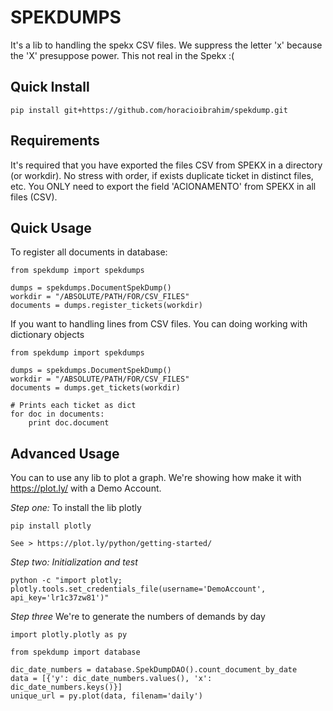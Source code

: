 SPEKDUMPS
==========
It's a lib to handling the spekx CSV files. We suppress the 
letter 'x' because the 'X' presuppose power. This not real in the Spekx :(
 

Quick Install
-----------
```
pip install git+https://github.com/horacioibrahim/spekdump.git
```

Requirements
------------
It's required that you have exported the files CSV from SPEKX in a
directory (or workdir). No stress with order, if exists duplicate ticket
in distinct files, etc. You ONLY need to export the field 'ACIONAMENTO'
from SPEKX in all files (CSV).


Quick Usage
-----------
To register all documents in database:

```
from spekdump import spekdumps

dumps = spekdumps.DocumentSpekDump()
workdir = "/ABSOLUTE/PATH/FOR/CSV_FILES"
documents = dumps.register_tickets(workdir)

```

If you want to handling lines from CSV files. You can doing working with
dictionary objects

```
from spekdump import spekdumps

dumps = spekdumps.DocumentSpekDump()
workdir = "/ABSOLUTE/PATH/FOR/CSV_FILES"
documents = dumps.get_tickets(workdir)

# Prints each ticket as dict
for doc in documents:
    print doc.document

```

Advanced Usage
----------------
You can to use any lib to plot a graph. We're showing how make it 
with https://plot.ly/ with a Demo Account. 

*Step one:*
To install the lib plotly
```
pip install plotly

See > https://plot.ly/python/getting-started/
```

*Step two: Initialization and test*
```
python -c "import plotly; plotly.tools.set_credentials_file(username='DemoAccount', api_key='lr1c37zw81')"
```

*Step three*
We're to generate the numbers of demands by day 
```
import plotly.plotly as py

from spekdump import database

dic_date_numbers = database.SpekDumpDAO().count_document_by_date
data = [{'y': dic_date_numbers.values(), 'x': dic_date_numbers.keys()}]
unique_url = py.plot(data, filenam='daily')

```
